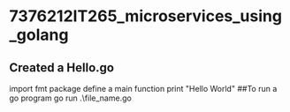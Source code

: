 # 7376212IT265_microservices_using_golang

## Created a Hello.go
import fmt package
define a main function
print "Hello World"
##To run a go program 
go run .\file_name.go
